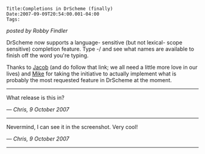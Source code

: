 
    Title:Completions in DrScheme (finally)
    Date:2007-09-09T20:54:00.001-04:00
    Tags:

*posted by Robby Findler*




DrScheme now supports a language- sensitive (but not lexical- scope sensitive) completion feature. Type <menukey>-/ and see what names are available to finish off the word you're typing. 


Thanks to [Jacob](http://www.cs.uchicago.edu/~jacobm/) (and do follow that link; we all need a little more love in our lives) and [Mike](http://turingcompletewasteoftime.blogspot.com/) for taking the initiative to actually implement what is probably the most requested feature in DrScheme at the moment.


<!-- more -->



* * *

What release is this in?

— *Chris, 9 October 2007*

* * *

Nevermind, I can see it in the screenshot.  Very cool!

— *Chris, 9 October 2007*

* * *

